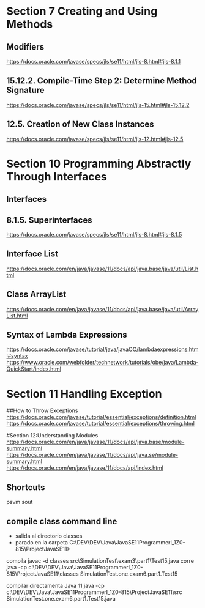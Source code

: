 # Section 7 Creating and Using Methods
## Modifiers

https://docs.oracle.com/javase/specs/jls/se11/html/jls-8.html#jls-8.1.1

## 15.12.2. Compile-Time Step 2: Determine Method Signature
https://docs.oracle.com/javase/specs/jls/se11/html/jls-15.html#jls-15.12.2

## 12.5. Creation of New Class Instances
https://docs.oracle.com/javase/specs/jls/se11/html/jls-12.html#jls-12.5

# Section 10 Programming Abstractly Through Interfaces
## Interfaces
## 8.1.5. Superinterfaces
https://docs.oracle.com/javase/specs/jls/se11/html/jls-8.html#jls-8.1.5

## Interface List<E>
https://docs.oracle.com/en/java/javase/11/docs/api/java.base/java/util/List.html

## Class ArrayList<E>
https://docs.oracle.com/en/java/javase/11/docs/api/java.base/java/util/ArrayList.html

## Syntax of Lambda Expressions
https://docs.oracle.com/javase/tutorial/java/javaOO/lambdaexpressions.html#syntax
https://www.oracle.com/webfolder/technetwork/tutorials/obe/java/Lambda-QuickStart/index.html

# Section 11 Handling Exception

##How to Throw Exceptions
https://docs.oracle.com/javase/tutorial/essential/exceptions/definition.html
https://docs.oracle.com/javase/tutorial/essential/exceptions/throwing.html

#Section 12:Understanding Modules
https://docs.oracle.com/en/java/javase/11/docs/api/java.base/module-summary.html
https://docs.oracle.com/en/java/javase/11/docs/api/java.se/module-summary.html
https://docs.oracle.com/en/java/javase/11/docs/api/index.html

## Shortcuts
psvm
sout

## compile class command line
- salida al directorio classes
- parado en la carpeta C:\DEV\DEV\Java\JavaSE11ProgrammerI_1Z0-815\ProjectJavaSE11>

compila
javac -d classes src\SimulationTest\exam3\part1\Test15.java
corre
java -cp c:\DEV\DEV\Java\JavaSE11ProgrammerI_1Z0-815\ProjectJavaSE11\classes SimulationTest.one.exam6.part1.Test15

compilar directamenta Java 11
java -cp c:\DEV\DEV\Java\JavaSE11ProgrammerI_1Z0-815\ProjectJavaSE11\src SimulationTest.one.exam6.part1.Test15.java
